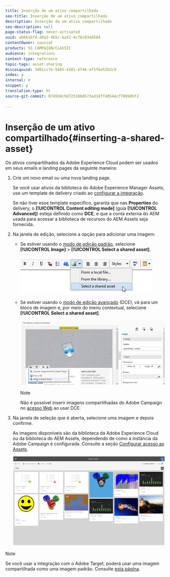 ```yaml
---
title: Inserção de um ativo compartilhado
seo-title: Inserção de um ativo compartilhado
description: Inserção de um ativo compartilhado
seo-description: null
page-status-flag: never-activated
uuid: ab661bfd-d0a3-4b5c-ba52-4c76c834d584
contentOwner: sauviat
products: SG_CAMPAIGN/CLASSIC
audience: integrations
content-type: reference
topic-tags: asset-sharing
discoiquuid: 3d01cc7e-5685-4101-bf4b-ef5f6e52b3c9
index: y
internal: n
snippet: y
translation-type: ht
source-git-commit: 0745b9c9d72538b8573ad18ff4054ecf788905f2

---
```



# Inserção de um ativo compartilhado{#inserting-a-shared-asset}

Os ativos compartilhados da Adobe Experience Cloud podem ser usados em seus emails e landing pages da seguinte maneira:

1. Crie um novo email ou uma nova landing page.

   Se você usar ativos da biblioteca do Adobe Experience Manager Assets, use um template de delivery criado ao [configurar a integração](../../integrations/using/configuring-access-to-assets.md#integrating-with-aem-assets).

   Se não tiver esse template específico, garanta que nas **Properties** do delivery, o **[!UICONTROL Content editing mode]** (guia **[!UICONTROL Advanced]**) esteja definido como **DCE**, e que a conta externa do AEM usada para acessar a biblioteca de recursos do AEM Assets seja fornecida.

1. Na janela de edição, selecione a opção para adicionar uma imagem:

   * Se estiver usando o [modo de edição padrão](../../delivery/using/defining-the-email-content.md#adding-images), selecione **[!UICONTROL Image]** > **[!UICONTROL Select a shared asset]**.

      ![](assets/dam_insert_image_standard.png)

   * Se estiver usando o [modo de edição avançado](../../web/using/about-campaign-html-editor.md) (DCE), vá para um bloco de imagem e, por meio do menu contextual, selecione **[!UICONTROL Select a shared asset]**.

      ![](assets/dam_insert_image_dce.png)

      >[!NOTE]
      >
      >Não é possível inserir imagens compartilhadas do Adobe Campaign no [acesso Web](../../platform/using/adobe-campaign-workspace.md#console-and-web-access) ao usar DCE.

1. Na janela de seleção que é aberta, selecione uma imagem e depois confirme.

   As imagens disponíveis são da biblioteca da Adobe Experience Cloud ou da biblioteca do AEM Assets, dependendo de como a instância da Adobe Campaign é configurada. Consulte a seção [Configurar acesso ao Assets](../../integrations/using/configuring-access-to-assets.md).

   ![](assets/dam_shared_image_selection.png)

>[!NOTE]
>
>Se você usar a integração com o Adobe Target, poderá usar uma imagem compartilhada como uma imagem padrão. Consulte [esta página](../../integrations/using/integrating-with-adobe-target.md).

